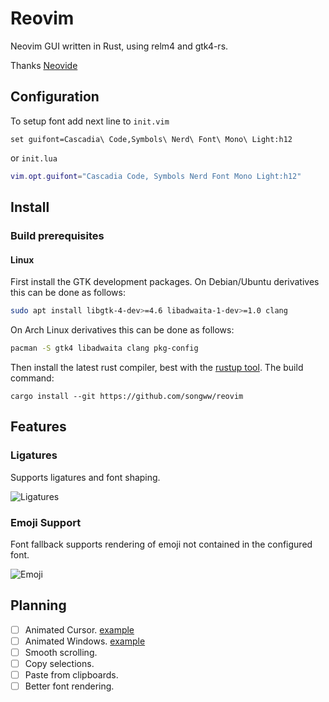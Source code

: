 # Reovim
Neovim GUI written in Rust, using relm4 and gtk4-rs.

Thanks [Neovide](https://github.com/neovide/neovide)

## Configuration

To setup font add next line to `init.vim`
```vim
set guifont=Cascadia\ Code,Symbols\ Nerd\ Font\ Mono\ Light:h12
```
or `init.lua`

```lua
vim.opt.guifont="Cascadia Code, Symbols Nerd Font Mono Light:h12"
```

## Install

### Build prerequisites

#### Linux

First install the GTK development packages. On Debian/Ubuntu derivatives
this can be done as follows:

```sh
sudo apt install libgtk-4-dev>=4.6 libadwaita-1-dev>=1.0 clang
```

On Arch Linux derivatives this can be done as follows:
```sh
pacman -S gtk4 libadwaita clang pkg-config
```

Then install the latest rust compiler, best with the
[rustup tool](https://rustup.rs/). The build command:

```
cargo install --git https://github.com/songww/reovim
```

## Features

### Ligatures

Supports ligatures and font shaping.

![Ligatures](./assets/Ligatures.png)

### Emoji Support

Font fallback supports rendering of emoji not contained in the configured font.

![Emoji](./assets/Emoji.png)

## Planning

- [ ]  Animated Cursor. [example](https://github.com/neovide/neovide#animated-cursor)  
- [ ]  Animated Windows. [example](https://github.com/neovide/neovide#animated-windows)  
- [ ]  Smooth scrolling.  
- [ ]  Copy selections.  
- [ ]  Paste from clipboards.  
- [ ]  Better font rendering.  

